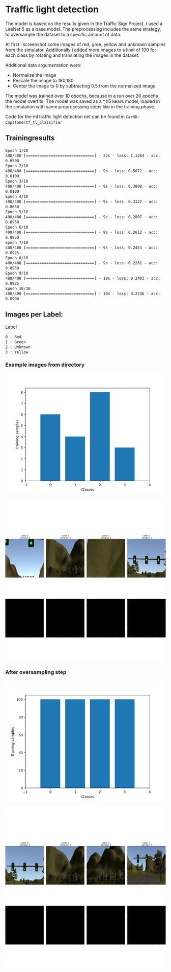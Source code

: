 [label_01]: /imgs/metrics/label_hist.png "Labels"
[label_02]: /imgs/metrics/label_hist_oversamp.png "Labels"
[img_01]: /imgs/metrics/dataset_images.png "Labels"
[img_02]: /imgs/metrics/dataset_images_02.png "Labels"

# Traffic light detection

The model is based on the results given in the Traffic Sign Project. I used a LeeNet 5 as a base model.
The preprocessing includes the same strategy, to oversample the dataset to a specific amount of data. 

At first i screenshot some images of red, gree, yellow and unknown samples from the simulator. 
Additionally i added more images to a limit of 100 for each class by rotating and translating the images in the dataset.

Additional data argumentation were:

* Normalize the image
* Rescale the image to 180,180
* Center the image to 0 by subtracting 0.5 from the normalized image

The model was trained over 10 epochs, because in a run over 20 epochs the model overfits.
The model was saved as a *,h5 kears model, loaded in the simulation with same preprocessing steps like in the training phase.

Code for the ml traffic light detection net can be found in `CarND-Capstone\tf_tl_classifier`

## Trainingresults

    Epoch 1/10
    400/400 [==============================] - 22s - loss: 1.1264 - acc: 0.6500    
    Epoch 2/10
    400/400 [==============================] - 9s - loss: 0.5072 - acc: 0.8100     
    Epoch 3/10
    400/400 [==============================] - 9s - loss: 0.3808 - acc: 0.8100     
    Epoch 4/10
    400/400 [==============================] - 9s - loss: 0.3122 - acc: 0.8650     
    Epoch 5/10
    400/400 [==============================] - 9s - loss: 0.2807 - acc: 0.8950     
    Epoch 6/10
    400/400 [==============================] - 9s - loss: 0.2612 - acc: 0.8950     
    Epoch 7/10
    400/400 [==============================] - 9s - loss: 0.2453 - acc: 0.8925     
    Epoch 8/10
    400/400 [==============================] - 9s - loss: 0.2281 - acc: 0.8950     
    Epoch 9/10
    400/400 [==============================] - 10s - loss: 0.2403 - acc: 0.8925    
    Epoch 10/10
    400/400 [==============================] - 10s - loss: 0.2236 - acc: 0.8900    

## Images per Label:

Label 

    0 : Red 
    1 : Green 
    2 : Unknown
    3 : Yellow

### Example images from directory

![alt text][label_01]

![alt text][img_01]

### After oversampling step 

![alt text][label_02]

![alt text][img_02]